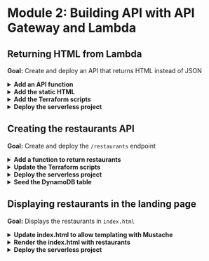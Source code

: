 # Module 2: Building API with API Gateway and Lambda

## Returning HTML from Lambda

**Goal:** Create and deploy an API that returns HTML instead of JSON

<details>
<summary><b>Add an API function</b></summary><p>

1. In the `functions` folder, add a file called `get-index.js`

2. Copy the following into `get-index.js`:

```javascript
const fs = require("fs")

let html

function loadHtml () {
  if (!html) {
    console.log('loading index.html...')
    html = fs.readFileSync('static/index.html', 'utf-8')
    console.log('loaded')
  }
  
  return html
}

module.exports.handler = async (event, context) => {
  const html = loadHtml()
  const response = {
    statusCode: 200,
    headers: {
      'Content-Type': 'text/html; charset=UTF-8'
    },
    body: html
  }

  return response
}
```

Notice that this function returns `statusCode`, `body` and `headers`. API Gateway would turn these into a HTTP response to the caller and return the content type as HTML.

Also note that the variable `html` is declared outside the `handler` function. As a global variable it persists between invocations. Once it's initialized during cold start, we wouldn't need to perform the extra IO to load the static `index.html` file on every invocation. This is a common (and recommended by the Lambda team) practice for taking advantage of container reuse so you don't have to load static configurations and templates on every invocation.

</p></details>

<details>
<summary><b>Add the static HTML</b></summary><p>

1. Add a folder in the root, called `static`.

2. Add a file `index.html` under the newly created `static` folder

3. Modify the `index.html` file to the following:

```xml
<!DOCTYPE html>
<html>
  <head>
    <meta charset="UTF-8">
    <title>Big Mouth</title>
    
    <style>
      .fullscreenDiv {
        background-color: #05bafd;
        width: 100%;
        height: auto;
        bottom: 0px;
        top: 0px;
        left: 0;
        position: absolute;
      }

      .column-container {
        padding: 0;
        margin: 0;
        list-style: none;
        display: -webkit-box;
        display: -moz-box;
        display: -ms-flexbox;
        display: -webkit-flex;
        display: flex;
        flex-flow: column;
        justify-content: center;
      }

      .item {
        padding: 5px;
        height: auto;
        margin-top: 10px;
        display: flex;
        flex-flow: row;
        justify-content: center;
      }

      input {
        font-family: Arial, Helvetica, sans-serif;
        font-size: 18px;
      }

      button {
        font-family: Arial, Helvetica, sans-serif;
        font-size: 18px;
      }
    </style>

    <script>
    </script>
  </head>

  <body>
    <div class="fullscreenDiv">
      <ul class="column-container">
        <li class="item">
          <img id="logo" src="https://d2qt42rcwzspd6.cloudfront.net/manning/big-mouth.png">
        </li>
        <li class="item">
          <input id="theme" type="text" size="50" placeholder="enter a theme, eg. cartoon"/>
          <button onclick="search()">Find Restaurants</button>
        </li>
      </ul>
  </div>
  </body>

</html>
```

Your folder structure should look like this at this point:

```
functions
  |-- hello.js
  |-- get-index.js
terraform
  |-- hello.tf
  |-- provider.tf
  |-- variables.tf
static
  |-- index.html
package.json
```
</p></details>

<details>
<summary><b>Add the Terraform scripts</b></summary><p>

1. In the `terraform` folder, add a file called `locals.tf`. We will define recurring patterns and names here, such as a prefix for all our functions.

2. Copy the following into `locals.tf`:

```terraform
locals {
  function_prefix = "${var.service_name}-${var.stage}-${var.my_name}"
  deployment_bucket = "ynap-production-ready-serverless-${var.my_name}"
  deployment_key = "workshop/${var.file_name}.zip"
}
```

We have specified the deployment bucket and key where we will expect the deployment artifacts to be. We will deal with these in a moment.

Also note that the `function_prefix` local variable references two new input variables. Let's add them.

3. Open the `terraform/variables.tf` file and **add the following to the end of the file**:

```terraform
variable "service_name" {
  description = "The name of the student"
  type        = "string"
  default     = "production-ready-serverless"
}

variable "stage" {
  description = "The name of the stage, e.g. dev, staging, prod"
  type        = "string"
  default     = "dev"
}

variable "file_name" {
  description = "The name of the deployment package"
  type        = "string"
}
```

Notice that we also added a `file_name` input variable. This is where we tell Terraform where the deployment artifact for our function would be.

4. In the `terraform` folder, add another file called `get-index.tf`.

5. Copy the following into `get-index.tf`:

```terraform
resource "aws_lambda_function" "get_index" {
  function_name = "${local.function_prefix}-get-index"

  s3_bucket = "${local.deployment_bucket}"
  s3_key    = "${local.deployment_key}"

  handler = "functions/get-index.handler"
  runtime = "nodejs8.10"

  role = "${aws_iam_role.get_index_lambda_role.arn}"
}

# IAM role which dictates what other AWS services the hello function can access
resource "aws_iam_role" "get_index_lambda_role" {
  name = "${local.function_prefix}-get-index-lambda-role"

  assume_role_policy = <<EOF
{
  "Version": "2012-10-17",
  "Statement": [
    {
      "Action": "sts:AssumeRole",
      "Principal": {
        "Service": "lambda.amazonaws.com"
      },
      "Effect": "Allow",
      "Sid": ""
    }
  ]
}
EOF
}

resource "aws_iam_role_policy_attachment" "get_index_lambda_role_policy" {
  role       = "${aws_iam_role.get_index_lambda_role.name}"
  policy_arn = "arn:aws:iam::aws:policy/service-role/AWSLambdaBasicExecutionRole"
}
```

6. We still need to associate the new function with the `/` endpoint of our API. But first, let's remove the old `hello` endpoint from our API. Open the `terraform/apigateway.tf` file and **remove** the following lines from the file:

```terraform
resource "aws_api_gateway_resource" "hello" {
  rest_api_id = "${aws_api_gateway_rest_api.api.id}"
  parent_id   = "${aws_api_gateway_rest_api.api.root_resource_id}"
  path_part   = "hello"
}

resource "aws_api_gateway_method" "hello-get" {
  rest_api_id   = "${aws_api_gateway_rest_api.api.id}"
  resource_id   = "${aws_api_gateway_resource.hello.id}"
  http_method   = "GET"
  authorization = "NONE"
}

resource "aws_api_gateway_integration" "hello-lambda" {
  rest_api_id = "${aws_api_gateway_rest_api.api.id}"
  resource_id = "${aws_api_gateway_method.hello-get.resource_id}"
  http_method = "${aws_api_gateway_method.hello-get.http_method}"

  integration_http_method = "POST"
  type                    = "AWS_PROXY"
  uri                     = "${aws_lambda_function.hello.invoke_arn}"
}
```

and **remove** this line as well:

```terraform
resource "aws_lambda_permission" "apigw" {
  statement_id  = "AllowAPIGatewayInvoke"
  action        = "lambda:InvokeFunction"
  function_name = "${aws_lambda_function.hello.arn}"
  principal     = "apigateway.amazonaws.com"

  # The /*/* portion grants access from any method on any resource
  # within the API Gateway "REST API".
  source_arn = "${aws_api_gateway_deployment.api.execution_arn}/*/*"
}
```

7. Staying in the `terraform/apigateway.tf` file, **add the following to the end of the file**:

```terraform
# GET-INDEX
resource "aws_api_gateway_method" "get_index_get" {
  rest_api_id   = "${aws_api_gateway_rest_api.api.id}"
  resource_id   = "${aws_api_gateway_rest_api.api.root_resource_id}"
  http_method   = "GET"
  authorization = "NONE"
}

resource "aws_api_gateway_integration" "get_index_lambda" {
  rest_api_id = "${aws_api_gateway_rest_api.api.id}"
  resource_id = "${aws_api_gateway_method.get_index_get.resource_id}"
  http_method = "${aws_api_gateway_method.get_index_get.http_method}"

  integration_http_method = "POST"
  type                    = "AWS_PROXY"
  uri                     = "${aws_lambda_function.get_index.invoke_arn}"
}

resource "aws_lambda_permission" "apigw_get_index" {
  statement_id  = "AllowAPIGatewayInvoke"
  action        = "lambda:InvokeFunction"
  function_name = "${aws_lambda_function.get_index.arn}"
  principal     = "apigateway.amazonaws.com"

  # The /*/* portion grants access from any method on any resource
  # within the API Gateway "REST API".
  source_arn = "${aws_api_gateway_deployment.api.execution_arn}/*/*"
}
```

and look for the resource `aws_api_gateway_deployment.api`, where we still have a dependency on the now deleted `hello-lambda` resource. **Replace** this resource definition with the following

```terraform
resource "aws_api_gateway_deployment" "api" {
  depends_on = [
    "aws_api_gateway_integration.get_index_lambda"
  ]

  lifecycle {
    create_before_destroy = true
  }

  rest_api_id = "${aws_api_gateway_rest_api.api.id}"
  stage_name  = "dev"

  variables {
    deployed_at = "${timestamp()}"
  }
}
```

8. In the `terraform` folder, add another file `outputs.tf` so we can the invoke URL for our API and so on.

9. Copy the following into `terraform/outputs.tf`

```terraform
data "aws_caller_identity" "current" {}

output "account_id" {
  value = "${data.aws_caller_identity.current.account_id}"
}

output "invoke_url" {
  value = "${aws_api_gateway_deployment.api.invoke_url}"
}
```

</p></details>

<details>
<summary><b>Deploy the serverless project</b></summary><p>

1. Instead of running commands manually, let's automate it with a simple script. In the root of the project, add a file called `build.sh`.

2. Copy the following into `build.sh` and **replace** the two occurrances of `<your_name>`.

```bash
#!/bin/bash
set -e
set -o pipefail

instruction()
{
  echo "usage: ./build.sh deploy <stage>"
  echo ""
  echo "stage: eg. dev, staging, prod, ..."
  echo ""
  echo "for example: ./deploy.sh dev"
}

if [ $# -eq 0 ]; then
  instruction
  exit 1
elif [ "$1" = "deploy" ] && [ $# -eq 2 ]; then
  STAGE=$2

  npm install
  zip -r workshop.zip functions static node_modules

  MD5=$(md5 -q workshop.zip)
  aws s3 cp workshop.zip s3://ynap-production-ready-serverless-<your_name>/workshop/$MD5.zip
  
  cd terraform
  terraform apply --var "my_name=<your_name>" --var "file_name=$MD5"
else
  instruction
  exit 1
fi
```

3. Run the command `chmod +x build.sh`

4. Now we're ready to deploy our project with `./build.sh dev` and deploy, answer `yes` to confirm the deployment.

Once the deployment is finished, you should be able to go to the root URL of project and see this.

![](/images/mod02-001.png)

</p></details>

## Creating the restaurants API

**Goal:** Create and deploy the `/restaurants` endpoint

<details>
<summary><b>Add a function to return restaurants</b></summary><p>

1. Add a file `get-restaurants.js` file to the `functions` folder

2. Install the `aws-sdk` package from the **project root**

`npm install --save aws-sdk`

3. Copy the following into the `get-restaurants.js`

```javascript
const AWS = require('aws-sdk')
const dynamodb = new AWS.DynamoDB.DocumentClient()

const defaultResults = process.env.defaultResults || 8
const tableName = process.env.restaurants_table

const getRestaurants = async (count) => {
  const req = {
    TableName: tableName,
    Limit: count
  }

  const resp = await dynamodb.scan(req).promise()
  return resp.Items
}

module.exports.handler = async (event, context) => {
  const restaurants = await getRestaurants(defaultResults)
  const response = {
    statusCode: 200,
    body: JSON.stringify(restaurants)
  }

  return response
}
```

This function depends on two environment variables:

* `defaultResults` [optional] : how many restaurants to return

* `restaurants_table` [required] : name of the restaurants DynamoDB table

</p>
</details>

<details>
<summary><b>Update the Terraform scripts</b></summary><p>

1. In the `terraform` folder, add a new file, called `get-restaurants.tf`

2. Copy the following into `get-restaurants.tf`

```terraform
resource "aws_lambda_function" "get_restaurants" {
  function_name = "${local.function_prefix}-get-restaurants"

  s3_bucket = "${local.deployment_bucket}"
  s3_key    = "${local.deployment_key}"

  handler = "functions/get-restaurants.handler"
  runtime = "nodejs8.10"

  role = "${aws_iam_role.get_restaurants_lambda_role.arn}"

  environment {
    variables = {
      restaurants_table = "restaurants_${var.my_name}"
    }
  }
}

# IAM role which dictates what other AWS services the hello function can access
resource "aws_iam_role" "get_restaurants_lambda_role" {
  name = "${local.function_prefix}-get-restaurants-role"

  assume_role_policy = <<EOF
{
  "Version": "2012-10-17",
  "Statement": [
    {
      "Action": "sts:AssumeRole",
      "Principal": {
        "Service": "lambda.amazonaws.com"
      },
      "Effect": "Allow",
      "Sid": ""
    }
  ]
}
EOF
}

resource "aws_iam_role_policy_attachment" "get_restaurants_lambda_role_policy" {
  role       = "${aws_iam_role.get_restaurants_lambda_role.name}"
  policy_arn = "arn:aws:iam::aws:policy/service-role/AWSLambdaBasicExecutionRole"
}
```

Note that the new function declares an environment variable `restaurants_table`. We will need to create a DynamoDB table with a matching name later. But for now, let's first update the API Gateway configuration.

3. **Add** the following to **the end** of `terraform/apigateway.tf`

```terraform
# GET-RESTAURANTS
resource "aws_api_gateway_resource" "get_restaurants" {
  rest_api_id = "${aws_api_gateway_rest_api.api.id}"
  parent_id   = "${aws_api_gateway_rest_api.api.root_resource_id}"
  path_part   = "restaurants"
}

resource "aws_api_gateway_method" "get_restaurants_get" {
  rest_api_id   = "${aws_api_gateway_rest_api.api.id}"
  resource_id   = "${aws_api_gateway_resource.get_restaurants.id}"
  http_method   = "GET"
  authorization = "NONE"
}

resource "aws_api_gateway_integration" "get_restaurants_lambda" {
  rest_api_id = "${aws_api_gateway_rest_api.api.id}"
  resource_id = "${aws_api_gateway_method.get_restaurants_get.resource_id}"
  http_method = "${aws_api_gateway_method.get_restaurants_get.http_method}"

  integration_http_method = "POST"
  type                    = "AWS_PROXY"
  uri                     = "${aws_lambda_function.get_restaurants.invoke_arn}"
}

resource "aws_lambda_permission" "apigw_get_restaurants" {
  statement_id  = "AllowAPIGatewayInvoke"
  action        = "lambda:InvokeFunction"
  function_name = "${aws_lambda_function.get_restaurants.arn}"
  principal     = "apigateway.amazonaws.com"

  source_arn = "${aws_api_gateway_deployment.api.execution_arn}/*/*"
}
```

4. Staying in `terraform/apigateway.tf`, we need to **update** the `aws_api_gateway_deployment.api` resource to add the new `/restaurants` endpoint to its dependencies.

```terraform
resource "aws_api_gateway_deployment" "api" {
  depends_on = [
    "aws_api_gateway_integration.get_index_lambda",
    "aws_api_gateway_integration.get_restaurants_lambda"
  ]

  lifecycle {
    create_before_destroy = true
  }

  rest_api_id = "${aws_api_gateway_rest_api.api.id}"
  stage_name  = "dev"

  variables {
    deployed_at = "${timestamp()}"
  }
}
```

5. In the `terraform` folder, add a folder called `dynamodb.tf`.

6. Copy the following into `dynamodb.tf`

```terraform
resource "aws_dynamodb_table" "restaurants_table" {
  name           = "restaurants_${var.my_name}"
  billing_mode   = "PAY_PER_REQUEST"  
  hash_key       = "name"

  attribute {
    name = "name"
    type = "S"
  }
}
```

7. And now we need to make sure our `get-restaurants` function has the permission to scan the restaurants DynamoDB table. Open the `terraform/get-restaurants.tf` file and **add the following to the end of the file**.

```terraform
resource "aws_iam_policy" "get_restaurants_lambda_dynamodb_policy" {
  name = "dynamodb_scan"
  path = "/"
  policy = <<EOF
{
  "Version": "2012-10-17",
  "Statement": [
    {
      "Effect": "Allow",
      "Action": "dynamodb:scan",
      "Resource": "${aws_dynamodb_table.restaurants_table.arn}"
    }
  ]
}
EOF
}

resource "aws_iam_role_policy_attachment" "get_restaurants_lambda_dynamodb_policy" {
  role       = "${aws_iam_role.get_restaurants_lambda_role.name}"
  policy_arn = "${aws_iam_policy.get_restaurants_lambda_dynamodb_policy.arn}"
}
```

</p>
</details>

<details>
<summary><b>Deploy the serverless project</b></summary><p>

1. Run the command `./build.sh deploy dev` and answer `yes` to confirm the deployment.

</p>
</details>

<details>
<summary><b>Seed the DynamoDB table</b></summary><p>

1. Add a file `seed-restaurants.js` to the project root

2. Modify `seed-restaurants.js` to the following (make sure you change `restaurants_<suffix>` to your table name):

```javascript
const AWS = require('aws-sdk')
AWS.config.region = 'us-east-1'
const dynamodb = new AWS.DynamoDB.DocumentClient()

let restaurants = [
  {
    name: "Fangtasia",
    image: "https://d2qt42rcwzspd6.cloudfront.net/manning/fangtasia.png",
    themes: ["true blood"]
  },
  { 
    name: "Shoney's", 
    image: "https://d2qt42rcwzspd6.cloudfront.net/manning/shoney's.png", 
    themes: ["cartoon", "rick and morty"] 
  },
  { 
    name: "Freddy's BBQ Joint", 
    image: "https://d2qt42rcwzspd6.cloudfront.net/manning/freddy's+bbq+joint.png", 
    themes: ["netflix", "house of cards"] 
  },
  { 
    name: "Pizza Planet", 
    image: "https://d2qt42rcwzspd6.cloudfront.net/manning/pizza+planet.png", 
    themes: ["netflix", "toy story"] 
  },
  { 
    name: "Leaky Cauldron", 
    image: "https://d2qt42rcwzspd6.cloudfront.net/manning/leaky+cauldron.png", 
    themes: ["movie", "harry potter"] 
  },
  { 
    name: "Lil' Bits", 
    image: "https://d2qt42rcwzspd6.cloudfront.net/manning/lil+bits.png", 
    themes: ["cartoon", "rick and morty"] 
  },
  { 
    name: "Fancy Eats", 
    image: "https://d2qt42rcwzspd6.cloudfront.net/manning/fancy+eats.png", 
    themes: ["cartoon", "rick and morty"] 
  },
  { 
    name: "Don Cuco", 
    image: "https://d2qt42rcwzspd6.cloudfront.net/manning/don%20cuco.png", 
    themes: ["cartoon", "rick and morty"] 
  },
];

let putReqs = restaurants.map(x => ({
  PutRequest: {
    Item: x
  }
}))

let req = {
  RequestItems: {
    'restaurants_<suffix>': putReqs
  }
}
dynamodb.batchWrite(req).promise().then(() => console.log("all done"))
```

3. Run the `seed-restaurants.js` script

`node seed-restaurants.js`

</p></details>

## Displaying restaurants in the landing page

**Goal:** Displays the restaurants in `index.html`

<details>
<summary><b>Update index.html to allow templating with Mustache</b></summary><p>

1. Modify `index.html` to the following:

```html
<!DOCTYPE html>
<html>
  <head>
    <meta charset="UTF-8">
    <title>Big Mouth</title>
    
    <style>
      .fullscreenDiv {
        background-color: #05bafd;
        width: 100%;
        height: auto;
        bottom: 0px;
        top: 0px;
        left: 0;
        position: absolute;
      }
      .restaurantsDiv {
        background-color: #ffffff;
        width: 100%;
        height: auto;
      }
      .dayOfWeek {
        font-family: Arial, Helvetica, sans-serif;
        font-size: 32px;
        padding: 10px;
        height: auto;
        display: flex;
        justify-content: center;
      }
      .column-container {
        padding: 0;
        margin: 0;
        list-style: none;
        display: flex;
        flex-flow: column;
        flex-wrap: wrap;
        justify-content: center;
      }
      .row-container {
        padding: 0;
        margin: 0;
        list-style: none;
        display: flex;
        flex-flow: row;
        flex-wrap: wrap;
        justify-content: center;
      }
      .item {
        padding: 5px;
        height: auto;
        margin-top: 10px;
        display: flex;
        flex-flow: row;
        flex-wrap: wrap;
        justify-content: center;
      }
      .restaurant {
        background-color: #00a8f7;
        border-radius: 10px;
        padding: 5px;
        height: auto;
        width: auto;
        margin-left: 40px;
        margin-right: 40px;
        margin-top: 15px;
        margin-bottom: 0px;
        display: flex;
        justify-content: center;
      }
      .restaurant-name {
        font-size: 24px;
        font-family:Arial, Helvetica, sans-serif;
        color: #ffffff;
        padding: 10px;
        margin: 0px;
      }
      .restaurant-image {
        padding-top: 0px;
        margin-top: 0px;
      }
      input {
        font-family: Arial, Helvetica, sans-serif;
        font-size: 18px;
      }
      button {
        font-family: Arial, Helvetica, sans-serif;
        font-size: 18px;
      }
    </style>

    <script>
    </script>
  </head>

  <body>
    <div class="fullscreenDiv">
      <ul class="column-container">
        <li class="item">
          <img id="logo" src="https://d2qt42rcwzspd6.cloudfront.net/manning/big-mouth.png">
        </li>
        <li class="item">
          <input id="theme" type="text" size="50" placeholder="enter a theme, eg. cartoon"/>
          <button onclick="search()">Find Restaurants</button>
        </li>
        <li>
          <div class="restaurantsDiv column-container">
            <b class="dayOfWeek">{{dayOfWeek}}</b>
            <ul class="row-container">
              {{#restaurants}}
              <li class="restaurant">
                <ul class="column-container">
                    <li class="item restaurant-name">{{name}}</li>
                    <li class="item restaurant-image">
                      <img src="{{image}}">
                    </li>
                </ul>
              </li>
              {{/restaurants}}
            </ul>
          </div>
        </li>
      </ul>
  </div>
  </body>

</html>
```

</p></details>

<details>
<summary><b>Render the index.html with restaurants</b></summary><p>

1. Go back to the project root and install `mustache` as dependency

`npm install --save mustache`

2. Install `superagent` as dependency

`npm install --save superagent`

3. Install `superagent-promise` as dependency

`npm install --save superagent-promise`

4. **Replace** `get-index.js` with the following:

```javascript
const fs = require("fs")
const Mustache = require('mustache')
const http = require('superagent-promise')(require('superagent'), Promise)

const restaurantsApiRoot = process.env.restaurants_api
const days = ['Sunday', 'Monday', 'Tuesday', 'Wednesday', 'Thursday', 'Friday', 'Saturday']

let html

function loadHtml () {
  if (!html) {
    console.log('loading index.html...')
    html = fs.readFileSync('static/index.html', 'utf-8')
    console.log('loaded')
  }
  
  return html
}

const getRestaurants = async () => {
  return (await http.get(restaurantsApiRoot)).body
}

module.exports.handler = async (event, context) => {
  const template = loadHtml()
  const restaurants = await getRestaurants()
  const dayOfWeek = days[new Date().getDay()]
  const html = Mustache.render(template, { dayOfWeek, restaurants })
  const response = {
    statusCode: 200,
    headers: {
      'Content-Type': 'text/html; charset=UTF-8'
    },
    body: html
  }

  return response
}
```

After this change, the `get-index` function needs the `restaurants_api` environment variable to know where the `/restaurants` endpoint is.

5. Modify the `terraform/get-index.tf` file to add an environment variable to the `get-index` function. Look for the `aws_lambda_function.get_index` resource and **replace** it with the following

```terraform
resource "aws_lambda_function" "get_index" {
  function_name = "${local.function_prefix}-get-index"

  s3_bucket = "${local.deployment_bucket}"
  s3_key    = "${local.deployment_key}"

  handler = "functions/get-index.handler"
  runtime = "nodejs8.10"

  role = "${aws_iam_role.get_index_lambda_role.arn}"

  environment {
    variables = {
      restaurants_api = "https://${aws_api_gateway_rest_api.api.id}.execute-api.us-east-1.amazonaws.com/${var.stage}/restaurants"
    }
  }
}
```

</p></details>

<details>
<summary><b>Deploy the serverless project</b></summary><p>

1. It's time to deploy everything again. Run the command `./build.sh deploy dev` and answer `yes` to confirm the deployment.

Once the deployment is finished, you should be able to go to the root URL of project and see some restaurants.

![](/images/mod02-002.png)

</p>
</details>